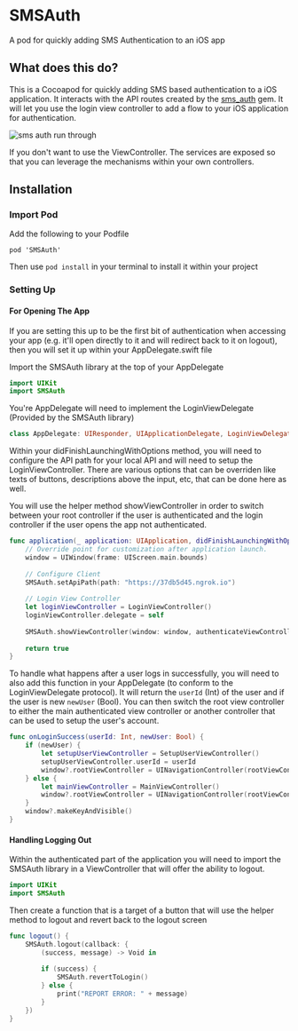 # SMSAuth
A pod for quickly adding SMS Authentication to an iOS app

## What does this do?

This is a Cocoapod for quickly adding SMS based authentication to a iOS application. It interacts with the API routes created by the [sms_auth](https://github.com/plattyp/sms_auth) gem. It will let you use the login view controller to add a flow to your iOS application for authentication. 

![sms auth run through](https://cloud.githubusercontent.com/assets/5751986/22579958/ee9a0740-e999-11e6-9b56-8fe981e3d938.gif)

If you don't want to use the ViewController. The services are exposed so that you can leverage the mechanisms within your own controllers.

## Installation

### Import Pod

Add the following to your Podfile

```
pod 'SMSAuth'
```

Then use `pod install` in your terminal to install it within your project

### Setting Up

#### For Opening The App

If you are setting this up to be the first bit of authentication when accessing your app (e.g. it'll open directly to it and will redirect back to it on logout), then you will set it up within your AppDelegate.swift file

Import the SMSAuth library at the top of your AppDelegate

```swift
import UIKit
import SMSAuth

```

You're AppDelegate will need to implement the LoginViewDelegate (Provided by the SMSAuth library)

```swift
class AppDelegate: UIResponder, UIApplicationDelegate, LoginViewDelegate {

```

Within your didFinishLaunchingWithOptions method, you will need to configure the API path for your local API and will need to setup the LoginViewController. There are various options that can be overriden like texts of buttons, descriptions above the input, etc, that can be done here as well.

You will use the helper method showViewController in order to switch between your root controller if the user is authenticated and the login controller if the user opens the app not authenticated.

```swift
func application(_ application: UIApplication, didFinishLaunchingWithOptions launchOptions: [UIApplicationLaunchOptionsKey: Any]?) -> Bool {
    // Override point for customization after application launch.
    window = UIWindow(frame: UIScreen.main.bounds)
        
    // Configure Client
    SMSAuth.setApiPath(path: "https://37db5d45.ngrok.io")
        
    // Login View Controller
    let loginViewController = LoginViewController()
    loginViewController.delegate = self
        
    SMSAuth.showViewController(window: window, authenticateViewController: MainViewController(), loginViewController: loginViewController)
        
    return true
}

```

To handle what happens after a user logs in successfully, you will need to also add this function in your AppDelegate (to conform to the LoginViewDelegate protocol). It will return the `userId` (Int) of the user and if the user is new `newUser` (Bool). You can then switch the root view controller to either the main authenticated view controller or another controller that can be used to setup the user's account.

```swift
func onLoginSuccess(userId: Int, newUser: Bool) {
    if (newUser) {
        let setupUserViewController = SetupUserViewController()
        setupUserViewController.userId = userId
        window?.rootViewController = UINavigationController(rootViewController: setupUserViewController)
    } else {
        let mainViewController = MainViewController()
        window?.rootViewController = UINavigationController(rootViewController: mainViewController)
    }
    window?.makeKeyAndVisible()
}

```
#### Handling Logging Out

Within the authenticated part of the application you will need to import the SMSAuth library in a ViewController that will offer the ability to logout.

```swift
import UIKit
import SMSAuth
```

Then create a function that is a target of a button that will use the helper method to logout and revert back to the logout screen

```swift
func logout() {
    SMSAuth.logout(callback: {
        (success, message) -> Void in
            
        if (success) {
            SMSAuth.revertToLogin()
        } else {
            print("REPORT ERROR: " + message)
        }
    })
}
```



